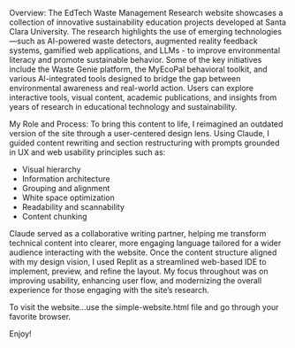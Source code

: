 Overview:
The EdTech Waste Management Research website showcases a collection of innovative sustainability education projects developed at Santa Clara University. The research highlights the use of emerging technologies—such as AI-powered waste detectors, augmented reality feedback systems, gamified web applications, and LLMs - to improve environmental literacy and promote sustainable behavior.
Some of the key initiatives include the Waste Genie platform, the MyEcoPal behavioral toolkit, and various AI-integrated tools designed to bridge the gap between environmental awareness and real-world action. Users can explore interactive tools, visual content, academic publications, and insights from years of research in educational technology and sustainability.

My Role and Process:
To bring this content to life, I reimagined an outdated version of the site through a user-centered design lens. Using Claude, I guided content rewriting and section restructuring with prompts grounded in UX and web usability principles such as:
- Visual hierarchy
- Information architecture
- Grouping and alignment
- White space optimization
- Readability and scannability
- Content chunking

Claude served as a collaborative writing partner, helping me transform technical content into clearer, more engaging language tailored for a wider audience interacting with the website. Once the content structure aligned with my design vision, I used Replit as a streamlined web-based IDE to implement, preview, and refine the layout. My focus throughout was on improving usability, enhancing user flow, and modernizing the overall experience for those engaging with the site’s research.

To visit the website...use the simple-website.html file and go through your favorite browser. 

Enjoy!
